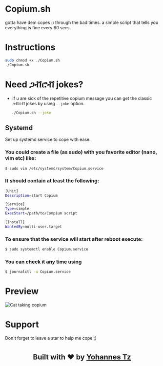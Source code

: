 # Copium.sh
gotta have dem copes :) through the bad times. a simple script that
tells you everything is fine every 60 secs.

# Instructions

```bash
sudo chmod +x ./Copium.sh
./Copium.sh
```

# Need ጋቭሮቭ jokes?
- If u are sick of the repetitive copium message you can get the classic ጋቭሮቭ jokes by using `--joke` option.

```bash
   ./Copium.sh --joke
```

## Systemd
Set up systemd service to cope with ease.

### You could create a file (as sudo) with you favorite editor (nano, vim etc) like:
```bash 
$ sudo vim /etc/systemd/system/Copium.service
```

### It should contain at least the following:
```bash
[Unit]
Description=start Copium

[Service]
Type=simple
ExecStart=/path/to/Compium script

[Install]
WantedBy=multi-user.target
```

### To ensure that the service will start after reboot execute: 
```bash
$ sudo systemctl enable Copium.service
```

### You can check it any time using
```bash
$ journalctl -u Copium.service
```


# Preview
![Cat taking copium](/copium-cat.gif)

# Support

Don't forget to leave a star to help me cope ;)

<div align="center">
  <h1><sub>Built with ❤︎ by
  <a href="http://yohannestz.netlify.app/">Yohannes Tz</a><h1>
</div>